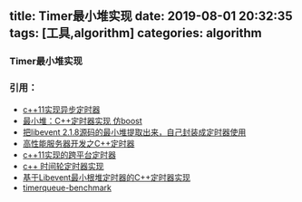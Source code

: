 title: Timer最小堆实现
date: 2019-08-01 20:32:35
tags: [工具,algorithm]
categories: algorithm
---
### Timer最小堆实现



### 引用：
* [c++11实现异步定时器](https://www.cnblogs.com/gtarcoder/p/4924097.html)
* [最小堆：C++定时器实现 仿boost](https://blog.csdn.net/thedarkfairytale/article/details/79797833)
* [把libevent 2.1.8源码的最小堆提取出来，自己封装成定时器使用](https://blog.csdn.net/libaineu2004/article/details/80594703)
* [高性能服务器开发之C++定时器](https://zhuanlan.zhihu.com/p/31906251)
* [c++11实现的跨平台定时器](https://www.myway5.com/index.php/2017/05/19/cpp11-implement-cross-platform-timer/)
* [c++ 时间轮定时器实现](https://cloud.tencent.com/developer/article/1361827)
* [基于Libevent最小根堆定时器的C++定时器实现](https://blog.csdn.net/hbuxiaofei/article/details/50519293)
* [timerqueue-benchmark](https://github.com/ichenq/timerqueue-benchmark)